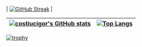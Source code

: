 <!--
**costiucigor/costiucigor** is a ✨ _special_ ✨ repository because its `README.md` (this file) appears on your GitHub profile.

Here are some ideas to get you started:

- 🔭 I’m currently working on ...
- 🌱 I’m currently learning ...
- 👯 I’m looking to collaborate on ...
- 🤔 I’m looking for help with ...
- 💬 Ask me about ...
- 📫 How to reach me: ...
- 😄 Pronouns: ...
- ⚡ Fun fact: ...
-->

|           [![GitHub Streak](http://github-readme-streak-stats.herokuapp.com?user=costiucigor)](https://git.io/streak-stats)                           |

| [![costiucigor's GitHub stats](https://github-readme-stats.vercel.app/api?username=costiucigor)](https://github.com/anuraghazra/github-readme-stats) | [![Top Langs](https://github-readme-stats.vercel.app/api/top-langs/?username=costiucigor)](https://github.com/anuraghazra/github-readme-stats) |
| --- | --- |

[![trophy](https://github-profile-trophy.vercel.app/?username=costiucigor)](https://github.com/ryo-ma/github-profile-trophy)
